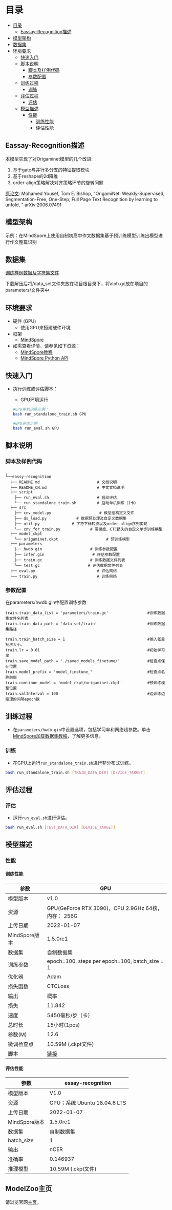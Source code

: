 # 目录

<!-- TOC -->

- [目录](#目录)
    - [Eassay-Recognition描述](#eassay-recognition描述)
- [模型架构](#模型架构)
- [数据集](#数据集)
- [环境要求](#环境要求)
    - [快速入门](#快速入门)
    - [脚本说明](#脚本说明)
        - [脚本及样例代码](#脚本及样例代码)
        - [参数配置](#参数配置)
    - [训练过程](#训练过程)
        - [训练](#训练)
    - [评估过程](#评估过程)
        - [评估](#评估)
    - [模型描述](#模型描述)
        - [性能](#性能)
            - [训练性能](#训练性能)
            - [评估性能](#评估性能)

<!-- /TOC -->

## Eassay-Recognition描述

本模型实现了对Origaminet模型的几个改进:

1. 基于gate与并行多分支的特征提取模块
2. 基于reshape的2d降维
3. order-align策略解决对齐策略环节的旋转问题

[原论文](https://arxiv.org/abs/2006.07491): Mohamed Yousef, Tom E. Bishop, "OrigamiNet: Weakly-Supervised, Segmentation-Free, One-Step, Full Page Text Recognition by learning to unfold, " arXiv:2006.07491

## 模型架构

示例：在MindSpore上使用自制初高中作文数据集基于预训练模型训练出模型进行作文整篇识别

## 数据集

[训练样例数据及字符集文件](https://github.com/IntuitionMachines/OrigamiNet#IAM)

下载解压后将/data_set文件夹放在项目根目录下，将alph.gc放在项目的parameters/文件夹中

## 环境要求

- 硬件 (GPU)
    - 使用GPU来搭建硬件环境
- 框架
    - [MindSpore](https://gitee.com/mindspore/mindspore)
- 如需查看详情，请参见如下资源：
    - [MindSpore教程](https://www.mindspore.cn/tutorials/zh-CN/master/index.html)
    - [MindSpore Python API](https://www.mindspore.cn/docs/api/zh-CN/master/index.html)

## 快速入门

- 执行训练或评估脚本：
    - GPU环境运行

    ```bash
    #GPU单机训练示例：
    bash run_standalone_train.sh GPU

    #GPU评估示例
    bash run_eval.sh GPU
    ```

## 脚本说明

### 脚本及样例代码

```text
.
└──eassy-recognition
  ├── README.md                         # 文档说明
  ├── README_CN.md                      # 中文文档说明
  ├── script
    ├── run_eval.sh                     # 启动评估
    └── run_standalone_train.sh         # 启动单机训练（1卡）
  ├── src
    ├── cnv_model.py                     # 模型结构定义文件
    ├── ds_load.py             # 数据预处理及自定义数据集
    ├── util.py              # 字符下标转换以及order-align序列实现
    └── cnv_for_train.py             # 带梯度、CTC损失的自定义单步训练模型
  ├── model_ckpt
    └── origaminet.ckpt                     # 预训练模型
  ├── parameters
    ├── hwdb.gin                     # 训练参数配置
    ├── infer.gin                     # 评估参数配置
    ├── train.gc                     # 训练数据文件列表
    └── test.gc                     # 评估数据文件列表
  ├── eval.py                           # 评估网络
  └── train.py                          # 训练网络
```

### 参数配置

在parameters/hwdb.gin中配置训练参数

```text
train.train_data_list = 'parameters/train.gc'                 #训练数据集文件名列表
train.train_data_path = 'data_set/train'                      #训练数据集路径

train.train_batch_size = 1                                    #输入张量批次大小。
train.lr = 0.01                                               #初始学习率
train.save_model_path = './saved_models_finetune/'            #检查点保存位置
train.model_prefix = "model_finetune_"                        #检查点名称前缀
train.continue_model = 'model_ckpt/origaminet.ckpt'           #预训练模型位置
train.valInterval = 100                                       #边训练边推理的间隔epoch数
```

## 训练过程

- 在`parameters/hwdb.gin`中设置选项，包括学习率和网络超参数。单击[MindSpore加载数据集教程](https://www.mindspore.cn/docs/programming_guide/zh-CN/master/dataset_sample.html)，了解更多信息。

### 训练

- 在GPU上运行`run_standalone_train.sh`进行非分布式训练。

``` bash
bash run_standalone_train.sh [TRAIN_DATA_DIR] [DEVICE_TARGET]
```

## 评估过程

### 评估

- 运行`run_eval.sh`进行评估。

``` bash
bash run_eval.sh [TEST_DATA_DIR] [DEVICE_TARGET]
```

## 模型描述

### 性能

#### 训练性能

| 参数                 |   GPU |
| -------------------------- |---------------------------------- |
| 模型版本              | v1.0 |
| 资源                   | GPU(GeForce RTX 3090)，CPU 2.9GHz 64核，内存： 256G
| 上传日期              | 2022-01-07 |
| MindSpore版本          | 1.5.0rc1       |
| 数据集                    | 自制数据集 |
| 训练参数        | epoch=100, steps per epoch=100, batch_size = 1  |
| 优化器                  | Adam |
| 损失函数             | CTCLoss |
| 输出                    | 概率 |
| 损失                       | 11.842  |
| 速度                      | 5450毫秒/步（卡）|
| 总时长                 | 15小时(1pcs)|
| 参数(M)             | 12.6 |
| 微调检查点 | 10.59M (.ckpt文件) |
| 脚本                    | [链接](https://gitee.com/mindspore/models/tree/master/official/cv/essay-recogination) |

#### 评估性能

| 参数          | essay-recognition                     |
| ------------------- | --------------------------- |
| 模型版本       | V1.0                        |
| 资源            |GPU；系统 Ubuntu 18.04.6 LTS                 |
| 上传日期       | 2022-01-07 |
| MindSpore版本   | 1.5.0rc1                 |
| 数据集             | 自制数据集                     |
| batch_size          | 1                          |
| 输出             | nCER                         |
| 准确率            | 0.146937                     |
| 推理模型 | 10.59M (.ckpt文件)          |

## ModelZoo主页

请浏览官网[主页](https://gitee.com/mindspore/models)。
